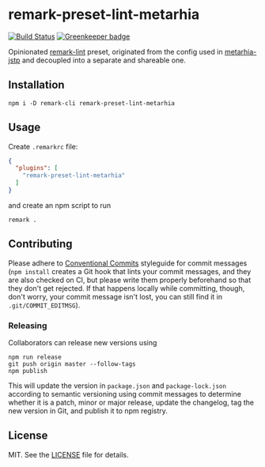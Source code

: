 # remark-preset-lint-metarhia

[![Build Status][travis-badge]][travis-url]
[![Greenkeeper badge](https://badges.greenkeeper.io/metarhia/remark-preset-lint-metarhia.svg)](https://greenkeeper.io/)

Opinionated [remark-lint][] preset, originated from the config used in
[metarhia-jstp][] and decoupled into a separate and shareable one.

## Installation

```console
npm i -D remark-cli remark-preset-lint-metarhia
```

## Usage

Create `.remarkrc` file:

```json
{
  "plugins": [
    "remark-preset-lint-metarhia"
  ]
}
```

and create an npm script to run

```console
remark .
```

## Contributing

Please adhere to [Conventional Commits][] styleguide for commit messages (`npm
install` creates a Git hook that lints your commit messages, and they are also
checked on CI, but please write them properly beforehand so that they don't get
rejected.  If that happens locally while committing, though, don't worry, your
commit message isn't lost, you can still find it in `.git/COMMIT_EDITMSG`).

### Releasing

Collaborators can release new versions using

```console
npm run release
git push origin master --follow-tags
npm publish
```

This will update the version in `package.json` and `package-lock.json`
according to semantic versioning using commit messages to determine whether it
is a patch, minor or major release, update the changelog, tag the new version
in Git, and publish it to npm registry.

## License

MIT. See the [LICENSE][] file for details.

[Conventional Commits]: https://conventionalcommits.org/
[LICENSE]: LICENSE
[metarhia-jstp]: https://github.com/metarhia/jstp
[remark-lint]: https://github.com/wooorm/remark-lint
[travis-badge]: https://travis-ci.org/metarhia/remark-preset-lint-metarhia.svg?branch=master
[travis-url]: https://travis-ci.org/metarhia/remark-preset-lint-metarhia
